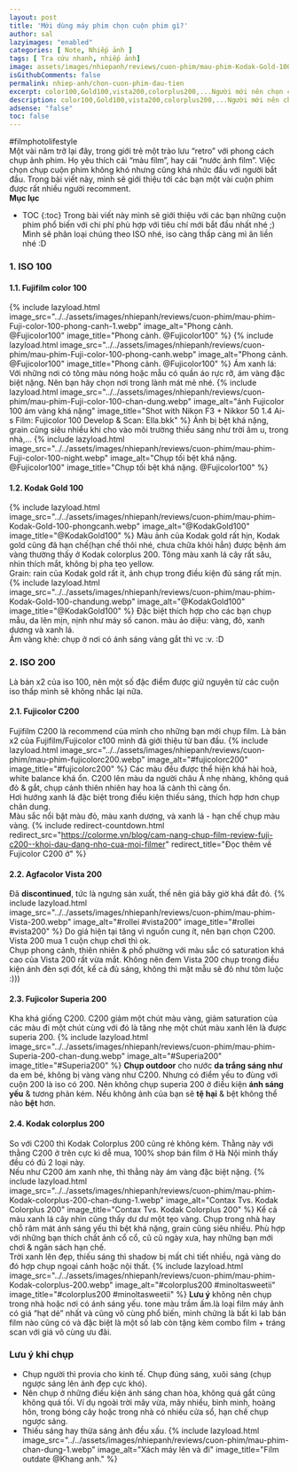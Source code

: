 ```yaml
---
layout: post
title: 'Mới dùng máy phim chọn cuộn phim gì?'
author: sal
lazyimages: "enabled"
categories: [ Note, Nhiếp ảnh ]
tags: [ Tra cứu nhanh, nhiếp ảnh]
image: assets/images/nhiepanh/reviews/cuon-phim/mau-phim-Kodak-Gold-100-phongcanh.webp
isGithubComments: false
permalink: nhiep-anh/chon-cuon-phim-dau-tien
excerpt: color100,Gold100,vista200,colorplus200,...Người mới nên chọn cuộn Film gì?
description: color100,Gold100,vista200,colorplus200,...Người mới nên chọn cuộn Film gì?
adsense: "false"
toc: false
---
```


#filmphotolifestyle<br>
Một vài năm trở lại đây, trong giới trẻ một trào lưu “retro” với phong cách chụp ảnh phim. Họ yêu thích cái “màu film”, hay cái “nước ảnh film”. Việc chọn chụp cuộn phim không khó nhưng cũng khá nhức đầu với người bắt đầu. Trong bài viết này, mình sẽ giới thiệu tới các bạn một vài cuộn phim được rất nhiều người recomment.<br>
**Mục lục**
* TOC
{:toc}
Trong bài viết này mình sẽ giới thiệu với các bạn những cuộn phim phổ biến với chi phí phù hợp với tiêu chí mới bắt đầu nhất nhé ;)<br>
Mình sẽ phân loại chúng theo ISO nhé, iso càng thấp càng mì ăn liền nhé :D
### 1\. ISO 100
#### 1.1. Fujifilm color 100
{% include lazyload.html image_src="../../assets/images/nhiepanh/reviews/cuon-phim/mau-phim-Fuji-color-100-phong-canh-1.webp" image_alt="Phong cảnh. @Fujicolor100" image_title="Phong cảnh. @Fujicolor100" %}
{% include lazyload.html image_src="../../assets/images/nhiepanh/reviews/cuon-phim/mau-phim-Fuji-color-100-phong-canh.webp" image_alt="Phong cảnh. @Fujicolor100" image_title="Phong cảnh. @Fujicolor100" %}
Ám xanh lá: Với những nơi có tông màu nóng hoặc mẫu có quần áo rực rỡ, ám vàng đặc biệt nặng. Nên bạn hãy chọn nơi trong lành mát mẻ nhé.
{% include lazyload.html image_src="../../assets/images/nhiepanh/reviews/cuon-phim/mau-phim-Fuji-color-100-chan-dung.webp" image_alt="ảnh Fujicolor 100 ám vàng khá nặng" image_title="Shot with Nikon F3 + Nikkor 50 1.4 Ai-s
Film: Fujicolor 100
Develop & Scan: Ella.bkk" %}
Ảnh bị bệt khá nặng, grain cũng siêu nhiều khi cho vào môi trường thiếu sáng như trời âm u, trong nhà,...
{% include lazyload.html image_src="../../assets/images/nhiepanh/reviews/cuon-phim/mau-phim-Fuji-color-100-night.webp" image_alt="Chụp tối bệt khá nặng. @Fujicolor100" image_title="Chụp tối bệt khá nặng. @Fujicolor100" %}
#### 1.2. Kodak Gold 100
{% include lazyload.html image_src="../../assets/images/nhiepanh/reviews/cuon-phim/mau-phim-Kodak-Gold-100-phongcanh.webp" image_alt="@KodakGold100" image_title="@KodakGold100" %}
Màu ảnh của Kodak gold rất hịn, Kodak gold cũng đã hạn chế(hạn chế thôi nhé, chưa chữa khỏi hẳn) được bệnh ám vàng thường thấy ở Kodak colorplus 200. Tông màu xanh lá cây rất sâu, nhìn thích mắt, không bị pha tẹo yellow.<br>
Grain: rain của Kodak gold rất ít, ảnh chụp trong điều kiện đủ sáng rất mịn.
{% include lazyload.html image_src="../../assets/images/nhiepanh/reviews/cuon-phim/mau-phim-Kodak-Gold-100-chandung.webp" image_alt="@KodakGold100" image_title="@KodakGold100" %}
Đặc biệt thích hợp cho các bạn chụp mẫu, da lên mịn, nịnh như máy số canon. màu ảo diệu: vàng, đỏ, xanh dương và xanh lá.<br>
Ám vàng khè: chụp ở nơi có ánh sáng vàng gắt thì vc :v. :D
### 2\. ISO 200
Là bản x2 của iso 100, nên một số đặc điểm được giữ nguyên từ các cuộn iso thấp mình sẽ không nhắc lại nữa.
#### 2.1. Fujicolor C200
Fujifilm C200 là recommend của mình cho những bạn mới chụp film. Là bản x2 của Fujifilm/Fujicolor  c100 mình đã giới thiệu từ ban đầu.
{% include lazyload.html image_src="../../assets/images/nhiepanh/reviews/cuon-phim/mau-phim-fujicolorc200.webp" image_alt="#fujicolorc200" image_title="#fujicolorc200" %}
Các màu đều được thể hiện khá hài hoà, white balance khá ổn. C200 lên màu da người châu Á nhẹ nhàng, không quá đỏ & gắt, chụp cảnh thiên nhiên hay hoa lá cành thì càng ổn. <br>
Hơi hướng xanh lá đặc biệt trong điều kiện thiếu sáng, thích hợp hơn chụp chân dung.<br>
Màu sắc nổi bật màu đỏ, màu xanh dương, và xanh lá - hạn chế chụp màu vàng.
{% include redirect-countdown.html redirect_src="https://colorme.vn/blog/cam-nang-chup-film-review-fuji-c200--khoi-dau-dang-nho-cua-moi-filmer" redirect_title="Đọc thêm về Fujicolor C200 ở" %}
#### 2.2. Agfacolor Vista 200
Đã **discontinued**, tức là ngưng sản xuất, thế nên giá bây giờ khá đắt đỏ.
{% include lazyload.html image_src="../../assets/images/nhiepanh/reviews/cuon-phim/mau-phim-Vista-200.webp" image_alt="#rollei #vista200" image_title="#rollei #vista200" %}
Do giá hiện tại tăng vì nguồn cung ít, nên bạn chọn C200. Vista 200 mua 1 cuộn chụp chơi thì ok.<br>
Chụp phong cảnh, thiên nhiên & phố phường với màu sắc có saturation khá cao của Vista 200 rất vừa mắt. Không nên đem Vista 200 chụp trong điều kiện ánh đèn sợi đốt, kể cả đủ sáng, không thì mặt mẫu sẽ đỏ như tôm luộc :)))
#### 2.3. Fujicolor Superia 200
Kha khá giống C200. C200 giảm một chút màu vàng, giảm saturation của các màu đi một chút cùng với đó là tăng nhẹ một chút màu xanh lên là được superia 200.
{% include lazyload.html image_src="../../assets/images/nhiepanh/reviews/cuon-phim/mau-phim-Superia-200-chan-dung.webp" image_alt="#Superia200" image_title="#Superia200" %}
**Chụp outdoor** cho nước **da trắng sáng như** da em bé, không bị vàng vàng như C200.
Nhưng có điểm yếu to đùng với cuộn 200 là iso có 200. Nên không chụp superia 200 ở điều kiện **ánh sáng yếu** & tương phản kém. Nếu không ảnh của bạn sẽ **tệ hại** & bệt không thể nào **bệt** hơn.
#### 2.4. Kodak colorplus 200
So với C200 thì Kodak Colorplus 200 cũng rẻ không kém. Thằng này với thằng C200 ở trên cực kì dễ mua, 100% shop bán film ở Hà Nội mình thấy đều có đủ 2 loại này.<br>
Nếu như C200 ám xanh nhẹ, thì thằng này ám vàng đặc biệt nặng.
{% include lazyload.html image_src="../../assets/images/nhiepanh/reviews/cuon-phim/mau-phim-Kodak-colorplus-200-chan-dung-1.webp" image_alt="Contax Tvs. Kodak Colorplus 200" image_title="Contax Tvs. Kodak Colorplus 200" %}
Kể cả màu xanh lá cây nhìn cũng thấy dư dư một tẹo vàng. Chụp trong nhà hay chỗ râm mát ánh sáng yếu thì bệt khá nặng, grain cũng siêu nhiều. Phù hợp với những bạn thích chất ảnh cổ cổ, cũ cũ ngày xưa, hay những bạn mới chơi & ngân sách hạn chế.<br>
Trời xanh lên đẹp, thiếu sáng thì shadow bị mất chi tiết nhiều, ngả vàng do đó hợp chụp ngoại cảnh hoặc nội thất.
{% include lazyload.html image_src="../../assets/images/nhiepanh/reviews/cuon-phim/mau-phim-Kodak-colorplus-200.webp" image_alt="#colorplus200 #minoltasweetii" image_title="#colorplus200 #minoltasweetii" %}
**Lưu ý** không nên chụp trong nhà hoặc nơi có ánh sáng yếu. tone màu trầm ấm.là loại film máy ảnh có giá “hạt dẻ” nhất và cũng vô cùng phổ biến, minh chứng là bất kì lab bán film nào cũng có và đặc biệt là một số lab còn tặng kèm combo film + tráng scan với giá vô cùng ưu đãi.
### Lưu ý khi chụp
*   Chụp người thì provia cho kinh tế. Chụp đúng sáng, xuôi sáng (chụp ngược sáng lên ảnh đẹp cực khó).
*   Nên chụp ở những điều kiện ánh sáng chan hòa, không quá gắt cũng không quá tối. Ví dụ ngoài trời mây vừa, mây nhiều, bình minh, hoàng hôn, trong bóng cây hoặc trong nhà có nhiều cửa sổ, hạn chế chụp ngược sáng.
*   Thiếu sáng hay thừa sáng ảnh đều xấu.
{% include lazyload.html image_src="../../assets/images/nhiepanh/reviews/cuon-phim/mau-phim-chan-dung-1.webp" image_alt="Xách máy lên và đi" image_title="Film outdate @Khang anh." %}

